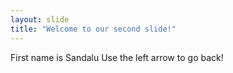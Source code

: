 ```yaml
---
layout: slide
title: "Welcome to our second slide!"
---
```

First name is Sandalu
Use the left arrow to go back!
